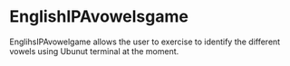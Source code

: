 # EnglishIPAvowelsgame
EnglihsIPAvowelgame allows the user to exercise to identify the different vowels using Ubunut terminal at the moment.
